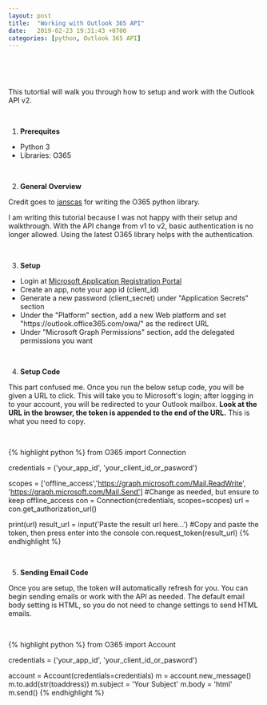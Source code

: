 ```yaml
---
layout: post
title:  "Working with Outlook 365 API"
date:   2019-02-23 19:31:43 +0700
categories: [python, Outlook 365 API]
---
```


<br>

<script async src="//pagead2.googlesyndication.com/pagead/js/adsbygoogle.js"></script>
<ins class="adsbygoogle"
     style="display:block; text-align:center;"
     data-ad-layout="in-article"
     data-ad-format="fluid"
     data-ad-client="ca-pub-9385693714845249"
     data-ad-slot="4112767888"></ins>
<script>
     (adsbygoogle = window.adsbygoogle || []).push({});
</script>

<br>

This tutortial will walk you through how to setup and work with the Outlook API v2.

<br>

<ol start="1"><li><b>Prerequites</b></li></ol>

<ul><li>Python 3</li>
<li>Libraries: O365</li></ul>

<br>

<script async src="//pagead2.googlesyndication.com/pagead/js/adsbygoogle.js"></script>
<ins class="adsbygoogle"
     style="display:block; text-align:center;"
     data-ad-layout="in-article"
     data-ad-format="fluid"
     data-ad-client="ca-pub-9385693714845249"
     data-ad-slot="4112767888"></ins>
<script>
     (adsbygoogle = window.adsbygoogle || []).push({});
</script>

<ol start="2"><li><b>General Overview</b></li></ol>

Credit goes to <a href='https://github.com/O365/python-o365' target='_blank'>janscas</a> for writing the O365 python library.

I am writing this tutorial because I was not happy with their setup and walkthrough. With the API change from v1 to v2, basic authentication is no longer allowed. Using the latest O365 library helps with the authentication.

<br>

<ol start="3" id="setup"><li><b>Setup</b></li></ol>

<ul><li>Login at <a href='https://apps.dev.microsoft.com/' target='_blank'>Microsoft Application Registration Portal</a></li>
<li>Create an app, note your app id (client_id)</li>
<li>Generate a new password (client_secret) under "Application Secrets" section</li>
<li>Under the "Platform" section, add a new Web platform and set "https://outlook.office365.com/owa/" as the redirect URL</li>
<li>Under "Microsoft Graph Permissions" section, add the delegated permissions you want</li></ul>

<br>

<ol start="4" id="setup-code"><li><b>Setup Code</b></li></ol>

This part confused me. Once you run the below setup code, you will be given a URL to click. This will take you to Microsoft's login; after logging in to your account, you will be redirected to your Outlook mailbox. <b>Look at the URL in the browser, the token is appended to the end of the URL.</b> This is what you need to copy.

<br>

{% highlight python %}
from O365 import Connection

credentials = ('your_app_id', 'your_client_id_or_pasword')

scopes = ['offline_access','https://graph.microsoft.com/Mail.ReadWrite', 'https://graph.microsoft.com/Mail.Send'] #Change as needed, but ensure to keep offline_access
con = Connection(credentials, scopes=scopes)
url = con.get_authorization_url()

print(url)
result_url = input('Paste the result url here...') #Copy and paste the token, then press enter into the console
con.request_token(result_url)
{% endhighlight %}

<br>

<script async src="//pagead2.googlesyndication.com/pagead/js/adsbygoogle.js"></script>
<ins class="adsbygoogle"
     style="display:block; text-align:center;"
     data-ad-layout="in-article"
     data-ad-format="fluid"
     data-ad-client="ca-pub-9385693714845249"
     data-ad-slot="4112767888"></ins>
<script>
     (adsbygoogle = window.adsbygoogle || []).push({});
</script>

<ol start="5" id="final-code"><li><b>Sending Email Code</b></li></ol>

Once you are setup, the token will automatically refresh for you. You can begin sending emails or work with the API as needed. The default email body setting is HTML, so you do not need to change settings to send HTML emails.

<br>

{% highlight python %}
from O365 import Account

credentials = ('your_app_id', 'your_client_id_or_pasword')

account = Account(credentials=credentials)
m = account.new_message()
m.to.add(str(toaddress))
m.subject = 'Your Subject'
m.body = 'html'
m.send()
{% endhighlight %}

